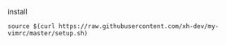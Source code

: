 install
```shell
source $(curl https://raw.githubusercontent.com/xh-dev/my-vimrc/master/setup.sh)
```
